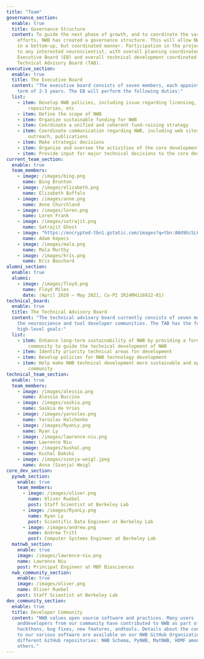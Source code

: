 ```yaml
---
title: "Team"
governance_section:
  enable: true
  title: Governance Structure
  content: To guide the next phase of growth, and to coordinate the various
    efforts, NWB has created a governance structure. This will allow NWB to grow
    in a bottom-up, but coordinated manner. Participation in the project is open
    to any interested neuroscientist, with overall planning coordinated by an
    Executive Board (EB) and overall technical development coordinated by a
    Technical Advisory Board (TAB).
executive_section:
  enable: true
  title: The Executive Board
  content: "The executive board consists of seven members, each appointed for a
    term of 2-3 years. The EB will perform the following duties:"
  list:
    - item: Develop NWB policies, including issue regarding licensing, code
        repositories, etc
    - item: Define the scope of NWB
    - item: Organize sustainable funding for NWB
    - item: Coordinate a unified and coherent fund-raising strategy
    - item: Coordinate communication regarding NWB, including web sites, community
        outreach, publications
    - item: Make strategic decisions
    - item: Organize and oversee the activities of the core development team
    - item: Provide input for major technical decisions to the core development team
current_team_section:
  enable: true
  team_members:
    - image: /images/bing.png
      name: Bing Brunton
    - image: /images/elizabeth.png
      name: Elizabeth Buffalo
    - image: /images/anne.png
      name: Anne Churchland
    - image: /images/loren.png
      name: Loren Frank
    - image: /images/satrajit.png
      name: Satrajit Ghost
    - image: "https://encrypted-tbn1.gstatic.com/images?q=tbn:ANd9GcSL6eKXnOefpwg9BUB1OfL4mHHx9Vbii1pUhuBb61RiyEtY3zM7"
      name: Adam Kepecs
    - image: /images/mala.png
      name: Mala Murthy
    - image: /images/kris.png
      name: Kris Bouchard
alumni_section:
  enable: true
  alumni:
    - image: /images/floyd.png
      name: Floyd Miles
      date: (April 2020 – May 2021, Co-PI 1R24MH116922-01)
technical_board:
  enable: true
  title: The Technical Advisory Board
  content: "The technical advisory board currently consists of seven members from
    the neuroscience and tool developer communities. The TAB has the following
    high-level goals:"
  list:
    - item: Enhance long-term sustainability of NWB by providing a forum for the
        community to guide the technical development of NWB
    - item: Identify priority technical areas for development
    - item: Develop policies for NWB technology development
    - item: Help make NWB technical development more sustainable and open to the
        community
technical_team_section:
  enable: true
  team_members:
    - image: /images/alessio.png
      name: Alessio Buccino
    - image: /images/saskia.png
      name: Saskia de Vries
    - image: /images/yaroslav.png
      name: Yaroslav Halchenko
    - image: /images/RyanLy.png
      name: Ryan Ly
    - image: /images/lawrence-niu.png
      name: Lawrence Niu
    - image: /images/kushal.png
      name: Kushal Bakshi
    - image: /images/szonja-weigl.jpeg
      name: Anna (Szonja) Weigl
core_dev_section:
  pynwb_section:
    enable: true
    team_members:
      - image: /images/oliver.png
        name: Oliver Ruebel
        post: Staff Scientist at Berkeley Lab
      - image: /images/RyanLy.png
        name: Ryan Ly
        post: Scientific Data Engineer at Berkeley Lab
      - image: /images/andrew.png
        name: Andrew Tritt
        post: Computer Systems Engineer at Berkeley Lab
  matnwb_section:
    enable: true
    image: /images/lawrence-niu.png
    name: Lawrence Niu
    post: Principal Engineer at MBF Biosciences
  nwb_community_section:
    enable: true
    image: /images/oliver.png
    name: Oliver Ruebel
    post: Staff Scientist at Berkeley Lab
dev_community_section:
  enable: true
  title: Developer Community
  content: "NWB values open source software and practices. Many users
    anddevelopers from our community have contributed to NWB as part of
    hackthons, bug fixes, new features, andtools. Details about the contributors
    to our various software are available on our NWB GitHub Organization and the
    different GitHub repositories: NWB Schema, PyNWB, MatNWB, HDMF among many
    others."
---
```

